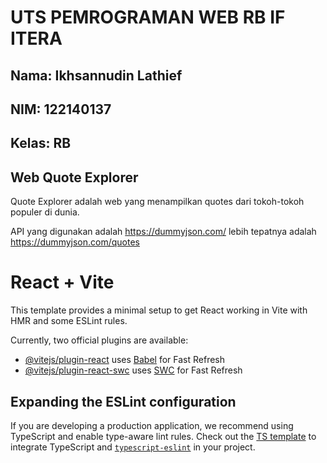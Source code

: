 # UTS PEMROGRAMAN WEB RB IF ITERA

## Nama: Ikhsannudin Lathief
## NIM: 122140137
## Kelas: RB

## Web Quote Explorer
Quote Explorer adalah web yang menampilkan quotes dari tokoh-tokoh populer di dunia.

API yang digunakan adalah https://dummyjson.com/
lebih tepatnya adalah https://dummyjson.com/quotes









# React + Vite

This template provides a minimal setup to get React working in Vite with HMR and some ESLint rules.

Currently, two official plugins are available:

- [@vitejs/plugin-react](https://github.com/vitejs/vite-plugin-react/blob/main/packages/plugin-react/README.md) uses [Babel](https://babeljs.io/) for Fast Refresh
- [@vitejs/plugin-react-swc](https://github.com/vitejs/vite-plugin-react-swc) uses [SWC](https://swc.rs/) for Fast Refresh

## Expanding the ESLint configuration

If you are developing a production application, we recommend using TypeScript and enable type-aware lint rules. Check out the [TS template](https://github.com/vitejs/vite/tree/main/packages/create-vite/template-react-ts) to integrate TypeScript and [`typescript-eslint`](https://typescript-eslint.io) in your project.
